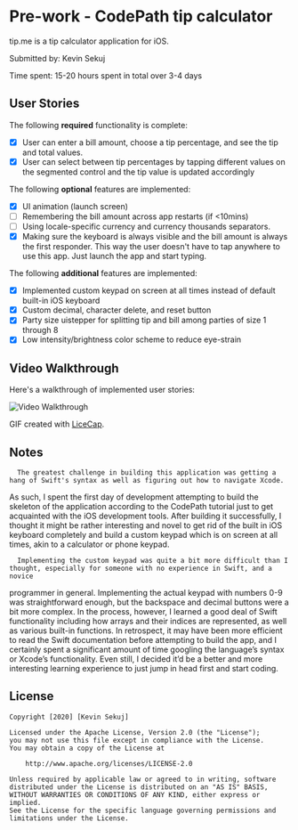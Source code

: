 # Pre-work - CodePath tip calculator

tip.me is a tip calculator application for iOS.

Submitted by: Kevin Sekuj

Time spent: 15-20 hours spent in total over 3-4 days

## User Stories

The following **required** functionality is complete:

* [x] User can enter a bill amount, choose a tip percentage, and see the tip and total values.
* [x] User can select between tip percentages by tapping different values on the segmented control and the tip value is updated accordingly

The following **optional** features are implemented:

* [x] UI animation (launch screen)
* [ ] Remembering the bill amount across app restarts (if <10mins)
* [ ] Using locale-specific currency and currency thousands separators.
* [x] Making sure the keyboard is always visible and the bill amount is always the first responder. This way the user doesn't have to tap anywhere to use this app. Just launch the app and start typing.

The following **additional** features are implemented:

- [x] Implemented custom keypad on screen at all times instead of default built-in iOS keyboard 
- [x] Custom decimal, character delete, and reset button
- [x] Party size uistepper for splitting tip and bill among parties of size 1 through 8
- [x] Low intensity/brightness color scheme to reduce eye-strain

## Video Walkthrough

Here's a walkthrough of implemented user stories:

<img src='http://i.imgur.com/link/to/your/gif/file.gif' title='Video Walkthrough' width='' alt='Video Walkthrough' />

GIF created with [LiceCap](http://www.cockos.com/licecap/).

## Notes

	  The greatest challenge in building this application was getting a hang of Swift's syntax as well as figuring out how to navigate Xcode.  
  As such, I spent the first day of development attempting to build the skeleton of the application according to the CodePath tutorial just 
  to get acquainted with the iOS development tools. After building it successfully, I thought it might be rather interesting and novel to get
  rid of the built in iOS keyboard completely and build a custom keypad which is on screen at all times, akin to a calculator or phone keypad.
	
	  Implementing the custom keypad was quite a bit more difficult than I thought, especially for someone with no experience in Swift, and a novice
  programmer in general. Implementing the actual  keypad with numbers 0-9 was straightforward enough, but the backspace and decimal buttons were
  a bit more complex. In the process, however, I learned a good deal of Swift functionality including how arrays and their indices are represented,
  as well as various built-in functions. In retrospect, it may have been more efficient to read the Swift documentation before attempting to build the app,
  and I certainly spent a significant amount of time googling the language’s syntax or Xcode’s functionality. Even still, I decided it’d be a better and more 
  interesting learning experience to just jump in head first and start coding.


## License

    Copyright [2020] [Kevin Sekuj]

    Licensed under the Apache License, Version 2.0 (the "License");
    you may not use this file except in compliance with the License.
    You may obtain a copy of the License at

        http://www.apache.org/licenses/LICENSE-2.0

    Unless required by applicable law or agreed to in writing, software
    distributed under the License is distributed on an "AS IS" BASIS,
    WITHOUT WARRANTIES OR CONDITIONS OF ANY KIND, either express or implied.
    See the License for the specific language governing permissions and
    limitations under the License.
